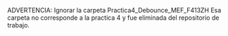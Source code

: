 ADVERTENCIA: Ignorar la carpeta Practica4_Debounce_MEF_F413ZH
Esa carpeta no corresponde a la practica 4 y fue eliminada del repositorio de 
trabajo.
